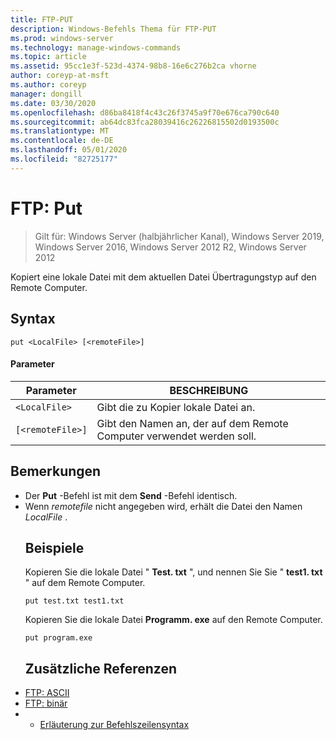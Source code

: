 ```yaml
---
title: FTP-PUT
description: Windows-Befehls Thema für FTP-PUT
ms.prod: windows-server
ms.technology: manage-windows-commands
ms.topic: article
ms.assetid: 95cc1e3f-523d-4374-98b8-16e6c276b2ca vhorne
author: coreyp-at-msft
ms.author: coreyp
manager: dongill
ms.date: 03/30/2020
ms.openlocfilehash: d86ba8418f4c43c26f3745a9f70e676ca790c640
ms.sourcegitcommit: ab64dc83fca28039416c26226815502d0193500c
ms.translationtype: MT
ms.contentlocale: de-DE
ms.lasthandoff: 05/01/2020
ms.locfileid: "82725177"
---
```

# <a name="ftp-put"></a>FTP: Put

> Gilt für: Windows Server (halbjährlicher Kanal), Windows Server 2019, Windows Server 2016, Windows Server 2012 R2, Windows Server 2012

Kopiert eine lokale Datei mit dem aktuellen Datei Übertragungstyp auf den Remote Computer.
## <a name="syntax"></a>Syntax
```
put <LocalFile> [<remoteFile>]
```
#### <a name="parameters"></a>Parameter

|    Parameter     |                    BESCHREIBUNG                    |
|------------------|---------------------------------------------------|
|   `<LocalFile>`  |         Gibt die zu Kopier lokale Datei an.         |
| `[<remoteFile>]` | Gibt den Namen an, der auf dem Remote Computer verwendet werden soll. |

## <a name="remarks"></a>Bemerkungen
- Der **Put** -Befehl ist mit dem **Send** -Befehl identisch.
- Wenn *remotefile* nicht angegeben wird, erhält die Datei den Namen *LocalFile* .
  ## <a name="examples"></a>Beispiele
  Kopieren Sie die lokale Datei " **Test. txt** ", und nennen Sie Sie " **test1. txt** " auf dem Remote Computer.
  ```
  put test.txt test1.txt
  ```
  Kopieren Sie die lokale Datei **Programm. exe** auf den Remote Computer.
  ```
  put program.exe
  ```
  ## <a name="additional-references"></a>Zusätzliche Referenzen
- [FTP: ASCII](ftp-ascii.md)
- [FTP: binär](ftp-binary.md)
- - [Erläuterung zur Befehlszeilensyntax](command-line-syntax-key.md)
